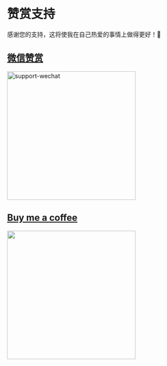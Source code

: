# 赞赏支持

感谢您的支持，这将使我在自己热爱的事情上做得更好！🎉

## [微信赞赏](/img/support-wechat.jpg)

[<img src="/img/support-wechat.jpg" alt="support-wechat" width="300"/>](/img/support-wechat.jpg)


## [Buy me a coffee](https://www.buymeacoffee.com/waynegong)

[<img width="300" src="https://img.buymeacoffee.com/button-api/?text=Buy+me+a+coffee&slug=waynegong&button_colour=0078d4&font_colour=ffffff&font_family=Cookie&outline_colour=ffffff&coffee_colour=ffffff"/>](https://www.buymeacoffee.com/waynegong)

<!-- ## [PayPal](https://paypal.me/waynegong?country.x=C2&locale.x=zh_XC) -->

